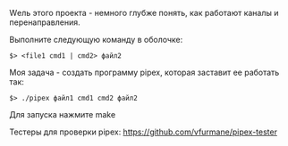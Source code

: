 Wель этого проекта - немного глубже понять, как работают каналы и перенаправления.

Выполните следующую команду в оболочке:
	
	$> <file1 cmd1 | cmd2> файл2

Моя задача - создать программу pipex, которая заставит ее работать так:
	
	$> ./pipex файл1 cmd1 cmd2 файл2

Для запуска нажмите make

Тестеры для проверки pipex:
	 https://github.com/vfurmane/pipex-tester

